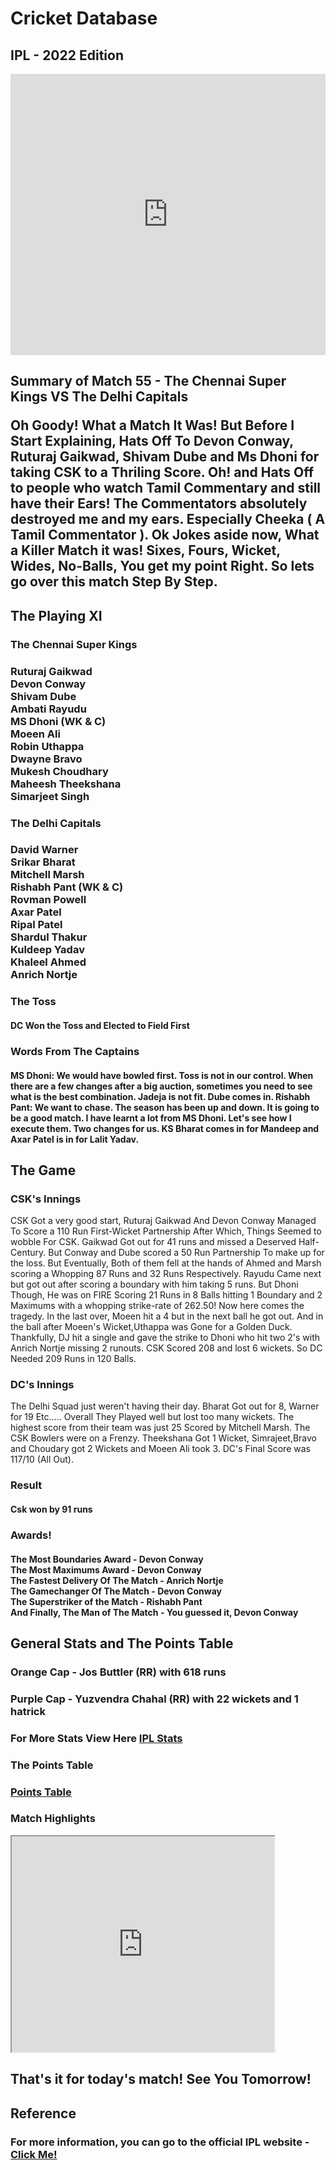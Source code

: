 <html>
<head>
<title> CSK's Well Deserved Victory Against DC</title>
</head>
<body>
<h1> Cricket Database </h1>
<h2> IPL - 2022 Edition </h2>
<iframe src="https://widget.crictimes.org/" style="width:100%;min-height: 450px;" frameborder="0" scrolling="yes"></iframe>
<h2> Summary of Match 55 - The Chennai Super Kings VS The Delhi Capitals
<p> Oh Goody! What a Match It Was! But Before I Start Explaining, Hats Off To Devon Conway, Ruturaj Gaikwad, Shivam Dube and Ms Dhoni for taking CSK to a Thriling Score. Oh! 
and Hats Off to people who watch Tamil Commentary and still have their Ears! The Commentators absolutely destroyed me and my ears. Especially Cheeka ( A Tamil Commentator ). 
Ok Jokes aside now, What a Killer Match it was! Sixes, Fours, Wicket, Wides, No-Balls, You get my point Right. So lets go over this match Step By Step.
</p> 
<h2> The Playing XI </h2>
<h3> The Chennai Super Kings </h3>
<h3> Ruturaj Gaikwad <br>
Devon Conway<br>
Shivam Dube<br>
Ambati Rayudu<br>
MS Dhoni (WK & C)<br>
Moeen Ali<br>
Robin Uthappa<br>
Dwayne Bravo<br>
Mukesh Choudhary<br>
Maheesh Theekshana<br>
Simarjeet Singh<br>
</h3>

<h3> The Delhi Capitals </h3>
<h3>David Warner <br>Srikar Bharat<br> Mitchell Marsh<br> Rishabh Pant (WK & C)<br> Rovman Powell<br> Axar Patel<br> Ripal Patel<br> Shardul Thakur<br> Kuldeep Yadav<br> Khaleel Ahmed<br> Anrich Nortje</h3>

<h3> The Toss </h3>
<h4> DC Won the Toss and Elected to Field First </h4>

<h3> Words From The Captains </h3>
<h4>MS Dhoni: We would have bowled first. Toss is not in our control. When there are a few changes after a big auction, sometimes you need to see what is the best combination.
 Jadeja is not fit. Dube comes in.
Rishabh Pant: We want to chase. The season has been up and down. It is going to be a good match. I have learnt a lot from MS Dhoni. Let's see how I execute them. 
Two changes for us. KS Bharat comes in for Mandeep and Axar Patel is in for Lalit Yadav.</h4>

<h2>The Game</h2>
<h3> CSK's Innings </h3>
<p>CSK Got a very good start, Ruturaj Gaikwad And Devon Conway Managed To Score a 110 Run First-Wicket Partnership After Which, Things Seemed to wobble For CSK. Gaikwad Got out for 
41 runs and missed a Deserved Half-Century. But Conway and Dube scored a 50 Run Partnership To make up for the loss. But Eventually, Both of them fell at the hands of Ahmed and
 Marsh scoring a Whopping 87 Runs and 32 Runs Respectively. Rayudu Came next but got out after scoring a boundary with him taking 5 runs. But Dhoni Though, He was on FIRE Scoring 
 21 Runs in 8 Balls hitting 1 Boundary and 2 Maximums with a whopping strike-rate of 262.50! Now here comes the tragedy. In the last over, Moeen hit a 4 but in the next ball he got 
 out. And in the ball after Moeen's Wicket,Uthappa was Gone for a Golden Duck. Thankfully, DJ hit a single and gave the strike to Dhoni who hit two 2's with Anrich Nortje missing
 2 runouts.
CSK Scored 208 and lost 6 wickets. So DC Needed 209 Runs in 120 Balls.</p>
<h3>DC's Innings</h3>
<p>The Delhi Squad just weren't having their day. Bharat Got out for 8, Warner for 19 Etc..... Overall They Played well but lost too many wickets. The highest score from their team 
was just 25 Scored by  Mitchell Marsh. The CSK Bowlers were on a Frenzy. Theekshana Got 1 Wicket, Simrajeet,Bravo and Choudary got 2 Wickets and Moeen Ali took 3. DC's Final Score
 was 117/10 (All Out).
</p>
<h3>Result</h3>
<h4>Csk won by 91 runs</h4>
<h3> Awards! </h3>
<h4> The Most Boundaries Award - Devon Conway <br>
The Most Maximums Award - Devon Conway <br>
The Fastest Delivery Of The Match - Anrich Nortje <br>
The Gamechanger Of The Match - Devon Conway <br>
The Superstriker of the Match - Rishabh Pant <br>
And Finally, The Man of The Match - You guessed it, Devon Conway
</h4>
<h2> General Stats and The Points Table </h2>
 <h3> Orange Cap - Jos Buttler (RR) with 618 runs</h3>
 <h3> Purple Cap - Yuzvendra Chahal (RR) with 22 wickets and 1 hatrick</h3>
<h3> For More Stats View Here <a href="https://www.iplt20.com/stats/2022"> IPL Stats </a>
<h3> The Points Table </h3>
  <h3><a href="https://www.iplt20.com/points-table/men/2022?msclkid=0086ce1cd02811eca7655ef4cf7c150c">Points Table</a><h3>
<h3>Match Highlights</h3><iframe width="420" height="345" src="https://www.iplt20.com/video/44829/m55-csk-vs-dc--match-highlights?tagNames=indian-premier-league,highlights,indian-premier-league,highlights">
</iframe>
<h2> That's it for today's match! See You Tomorrow!</h2>
<h2> Reference</h2>
<h3>For more information, you can go to the official IPL website - <a href="https://www.iplt20.com">Click Me! </a></h3>

 </body>
</html>
